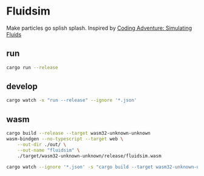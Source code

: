 # Fluidsim

Make particles go splish splash.
Inspired by [Coding Adventure: Simulating Fluids](https://www.youtube.com/watch?v=rSKMYc1CQHE)

## run
```bash
cargo run --release
```

## develop
```bash
cargo watch -x "run --release" --ignore '*.json'
```

## wasm
```bash
cargo build --release --target wasm32-unknown-unknown
wasm-bindgen --no-typescript --target web \
    --out-dir ./out/ \
    --out-name "fluidsim" \
    ./target/wasm32-unknown-unknown/release/fluidsim.wasm

cargo watch --ignore '*.json' -s "cargo build --target wasm32-unknown-unknown --release && wasm-bindgen --no-typescript --target web --out-dir ./out/ --out-name \"fluidsim\" ./target/wasm32-unknown-unknown/release/fluidsim.wasm"
```